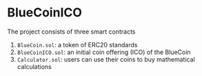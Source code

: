 # BlueCoinICO

The project consists of three smart contracts

1. `BlueCoin.sol`: a token of ERC20 standards
2. `BlueCoinICO.sol`: an initial coin offering (ICO) of the BlueCoin
3. `Calculator.sol`: users can use their coins to buy mathematical calculations
